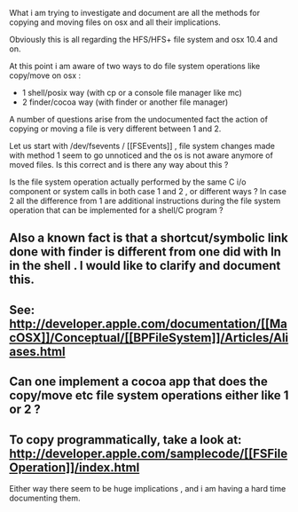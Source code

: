 What i am trying to investigate and document are all the methods for copying and moving files on osx and all their implications.

Obviously this is all regarding the HFS/HFS+ file system and osx 10.4 and on.
 
At this point i am aware of two ways to do file system operations like copy/move on osx : 

* 1 shell/posix way (with cp or a console file manager like mc) 
* 2 finder/cocoa way (with finder or another file manager)
 

A number of questions arise from the undocumented fact the action of copying or moving a file is very different between 1 and 2.

Let us start with /dev/fsevents / [[FSEvents]] , file system changes made with method 1 seem to go unnoticed and the os is not aware anymore of moved files.
Is this correct and is there any way about this ?

Is the file system operation actually performed by the same C i/o component or system calls in both case 1 and 2 , or different ways ?
In case 2 all the difference from 1 are additional instructions during the file system operation that can be implemented for a shell/C program ?

Also a known fact is that a shortcut/symbolic link done with finder is different from one did with ln in the shell .
I would like to clarify and document this.
----
See: http://developer.apple.com/documentation/[[MacOSX]]/Conceptual/[[BPFileSystem]]/Articles/Aliases.html
----
Can one implement a cocoa app that does the copy/move etc file system operations either like 1 or 2 ?
----
To copy programmatically, take a look at: http://developer.apple.com/samplecode/[[FSFileOperation]]/index.html
----

Either way there seem to be huge implications , and i am having a hard time documenting them.
